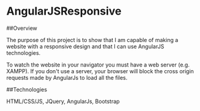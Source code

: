 # AngularJSResponsive

##Overview

The purpose of this project is to show that I am capable of making a website with a responsive design and that I can use AngularJS technologies.

To watch the website in your navigator you must have a web server (e.g. XAMPP).
If you don't use a server, your browser will block the cross origin requests made by AngularJs to load all the files.


##Technologies

HTML/CSS/JS, JQuery, AngularJs, Bootstrap

